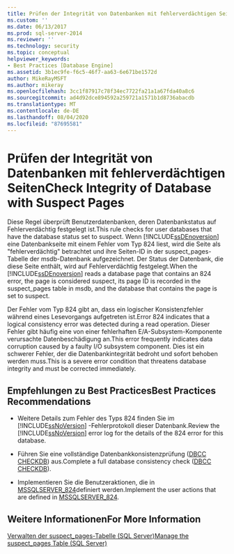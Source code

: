 ```yaml
---
title: Prüfen der Integrität von Datenbanken mit fehlerverdächtigen Seiten | Microsoft-Dokumentation
ms.custom: ''
ms.date: 06/13/2017
ms.prod: sql-server-2014
ms.reviewer: ''
ms.technology: security
ms.topic: conceptual
helpviewer_keywords:
- Best Practices [Database Engine]
ms.assetid: 3b1ec9fe-f6c5-46f7-aa63-6e671be1572d
author: MikeRayMSFT
ms.author: mikeray
ms.openlocfilehash: 3cc1f87917c78f34ec7722fa21a1a67fda40a8c6
ms.sourcegitcommit: ad4d92dce894592a259721a1571b1d8736abacdb
ms.translationtype: MT
ms.contentlocale: de-DE
ms.lasthandoff: 08/04/2020
ms.locfileid: "87695581"
---
```

# <a name="check-integrity-of-database-with-suspect-pages"></a><span data-ttu-id="6e629-102">Prüfen der Integrität von Datenbanken mit fehlerverdächtigen Seiten</span><span class="sxs-lookup"><span data-stu-id="6e629-102">Check Integrity of Database with Suspect Pages</span></span>
  <span data-ttu-id="6e629-103">Diese Regel überprüft Benutzerdatenbanken, deren Datenbankstatus auf Fehlerverdächtig festgelegt ist.</span><span class="sxs-lookup"><span data-stu-id="6e629-103">This rule checks for user databases that have the database status set to suspect.</span></span> <span data-ttu-id="6e629-104">Wenn [!INCLUDE[ssDEnoversion](../../includes/ssdenoversion-md.md)] eine Datenbankseite mit einem Fehler vom Typ 824 liest, wird die Seite als "fehlerverdächtig" betrachtet und ihre Seiten-ID in der suspect_pages-Tabelle der msdb-Datenbank aufgezeichnet. Der Status der Datenbank, die diese Seite enthält, wird auf Fehlerverdächtig festgelegt.</span><span class="sxs-lookup"><span data-stu-id="6e629-104">When the [!INCLUDE[ssDEnoversion](../../includes/ssdenoversion-md.md)] reads a database page that contains an 824 error, the page is considered suspect, its page ID is recorded in the suspect_pages table in msdb, and the database that contains the page is set to suspect.</span></span>  
  
 <span data-ttu-id="6e629-105">Der Fehler vom Typ 824 gibt an, dass ein logischer Konsistenzfehler während eines Lesevorgangs aufgetreten ist.</span><span class="sxs-lookup"><span data-stu-id="6e629-105">Error 824 indicates that a logical consistency error was detected during a read operation.</span></span> <span data-ttu-id="6e629-106">Dieser Fehler gibt häufig eine von einer fehlerhaften E/A-Subsystem-Komponente verursachte Datenbeschädigung an.</span><span class="sxs-lookup"><span data-stu-id="6e629-106">This error frequently indicates data corruption caused by a faulty I/O subsystem component.</span></span> <span data-ttu-id="6e629-107">Dies ist ein schwerer Fehler, der die Datenbankintegrität bedroht und sofort behoben werden muss.</span><span class="sxs-lookup"><span data-stu-id="6e629-107">This is a severe error condition that threatens database integrity and must be corrected immediately.</span></span>  
  
## <a name="best-practices-recommendations"></a><span data-ttu-id="6e629-108">Empfehlungen zu Best Practices</span><span class="sxs-lookup"><span data-stu-id="6e629-108">Best Practices Recommendations</span></span>  
  
-   <span data-ttu-id="6e629-109">Weitere Details zum Fehler des Typs 824 finden Sie im [!INCLUDE[ssNoVersion](../../includes/ssnoversion-md.md)] -Fehlerprotokoll dieser Datenbank.</span><span class="sxs-lookup"><span data-stu-id="6e629-109">Review the [!INCLUDE[ssNoVersion](../../includes/ssnoversion-md.md)] error log for the details of the 824 error for this database.</span></span>  
  
-   <span data-ttu-id="6e629-110">Führen Sie eine vollständige Datenbankkonsistenzprüfung ([DBCC CHECKDB](/sql/t-sql/database-console-commands/dbcc-checkdb-transact-sql)) aus.</span><span class="sxs-lookup"><span data-stu-id="6e629-110">Complete a full database consistency check ([DBCC CHECKDB](/sql/t-sql/database-console-commands/dbcc-checkdb-transact-sql)).</span></span>  
  
-   <span data-ttu-id="6e629-111">Implementieren Sie die Benutzeraktionen, die in [MSSQLSERVER_824](https://go.microsoft.com/fwlink/?LinkId=81397)definiert werden.</span><span class="sxs-lookup"><span data-stu-id="6e629-111">Implement the user actions that are defined in [MSSQLSERVER_824](https://go.microsoft.com/fwlink/?LinkId=81397).</span></span>  
  
## <a name="for-more-information"></a><span data-ttu-id="6e629-112">Weitere Informationen</span><span class="sxs-lookup"><span data-stu-id="6e629-112">For More Information</span></span>  
 [<span data-ttu-id="6e629-113">Verwalten der suspect_pages-Tabelle &#40;SQL Server&#41;</span><span class="sxs-lookup"><span data-stu-id="6e629-113">Manage the suspect_pages Table &#40;SQL Server&#41;</span></span>](../backup-restore/manage-the-suspect-pages-table-sql-server.md)  
  
  
